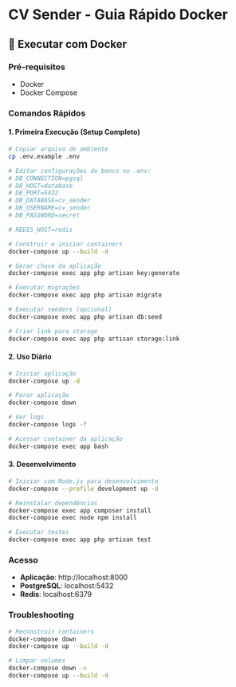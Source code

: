 # CV Sender - Guia Rápido Docker

## 🐳 Executar com Docker

### Pré-requisitos

- Docker
- Docker Compose

### Comandos Rápidos

#### 1. Primeira Execução (Setup Completo)

```bash
# Copiar arquivo de ambiente
cp .env.example .env

# Editar configurações do banco no .env:
# DB_CONNECTION=pgsql
# DB_HOST=database
# DB_PORT=5432
# DB_DATABASE=cv_sender
# DB_USERNAME=cv_sender
# DB_PASSWORD=secret

# REDIS_HOST=redis

# Construir e iniciar containers
docker-compose up --build -d

# Gerar chave da aplicação
docker-compose exec app php artisan key:generate

# Executar migrações
docker-compose exec app php artisan migrate

# Executar seeders (opcional)
docker-compose exec app php artisan db:seed

# Criar link para storage
docker-compose exec app php artisan storage:link
```

#### 2. Uso Diário

```bash
# Iniciar aplicação
docker-compose up -d

# Parar aplicação
docker-compose down

# Ver logs
docker-compose logs -f

# Acessar container da aplicação
docker-compose exec app bash
```

#### 3. Desenvolvimento

```bash
# Iniciar com Node.js para desenvolvimento
docker-compose --profile development up -d

# Reinstalar dependências
docker-compose exec app composer install
docker-compose exec node npm install

# Executar testes
docker-compose exec app php artisan test
```

### Acesso

- **Aplicação**: http://localhost:8000
- **PostgreSQL**: localhost:5432
- **Redis**: localhost:6379

### Troubleshooting

```bash
# Reconstruir containers
docker-compose down
docker-compose up --build -d

# Limpar volumes
docker-compose down -v
docker-compose up --build -d
```

